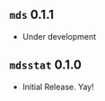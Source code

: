 `mds` 0.1.1
---------------------------------------

- Under development

`mdsstat` 0.1.0
---------------------------------------

- Initial Release. Yay!
